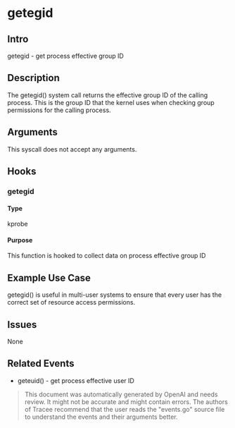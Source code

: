 
# getegid

## Intro
getegid - get process effective group ID

## Description
The getegid() system call returns the effective group ID of the calling process. This is the group ID that the kernel uses when checking group permissions for the calling process. 

## Arguments
This syscall does not accept any arguments.

## Hooks
### getegid
#### Type
kprobe
#### Purpose
This function is hooked to collect data on process effective group ID 

## Example Use Case
getegid() is useful in multi-user systems to ensure that every user has the correct set of resource access permissions.

## Issues
None

## Related Events
* geteuid() - get process effective user ID

> This document was automatically generated by OpenAI and needs review. It might
> not be accurate and might contain errors. The authors of Tracee recommend that
> the user reads the "events.go" source file to understand the events and their
> arguments better.
